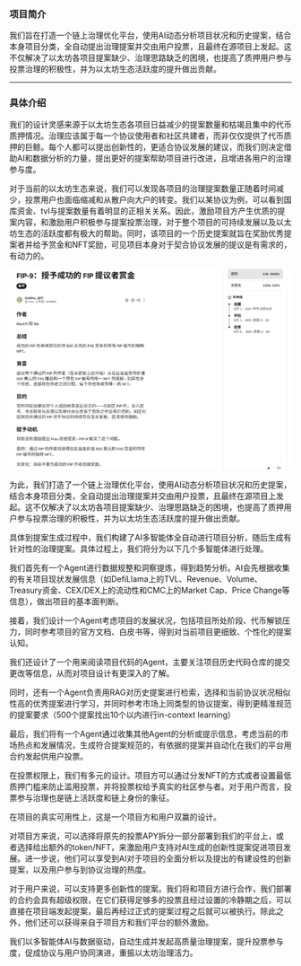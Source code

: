 ### 项目简介

我们旨在打造一个链上治理优化平台，使用AI动态分析项目状况和历史提案，结合本身项目分类，全自动提出治理提案并交由用户投票，且最终在源项目上发起。这不仅解决了以太坊各项目提案缺少、治理思路缺乏的困境，也提高了质押用户参与投票治理的积极性，并为以太坊生态活跃度的提升做出贡献。

-------

### 具体介绍

我们的设计灵感来源于以太坊生态各项目日益减少的提案数量和枯竭且集中的代币质押情况。治理应该属于每一个协议使用者和社区共建者，而非仅仅提供了代币质押的巨鲸。每个人都可以提出创新性的，更适合协议发展的建议，而我们则决定借助AI和数据分析的力量，提出更好的提案帮助项目进行改进，且增进各用户的治理参与度。

对于当前的以太坊生态来说，我们可以发现各项目的治理提案数量正随着时间减少，投票用户也面临缩减和从散户向大户的转变。我们以某协议为例，可以看到国库资金、tvl与提案数量有着明显的正相关关系。因此，激励项目方产生优质的提案内容，和激励用户积极参与提案投票治理，对于整个项目的可持续发展以及以太坊生态的活跃度都有极大的帮助。同时，该项目的一个历史提案就旨在奖励优秀提案者并给予赏金和NFT奖励，可见项目本身对于契合协议发展的提议是有需求的，有动力的。

![alt text](img/ref.png)

为此，我们打造了一个链上治理优化平台，使用AI动态分析项目状况和历史提案，结合本身项目分类，全自动提出治理提案并交由用户投票，且最终在源项目上发起。这不仅解决了以太坊各项目提案缺少、治理思路缺乏的困境，也提高了质押用户参与投票治理的积极性，并为以太坊生态活跃度的提升做出贡献。

具体到提案生成过程中，我们构建了AI多智能体全自动进行项目分析，随后生成有针对性的治理提案。具体过程上，我们将分为以下几个多智能体进行处理。

我们首先有一个Agent进行数据规整和洞察提炼，得到趋势分析。AI会先根据收集的有关项目现状发展信息（如DefiLlama上的TVL、Revenue、Volume、Treasury资金、CEX/DEX上的流动性和CMC上的Market Cap、Price Change等信息），做出项目的基本面判断。

接着，我们设计一个Agent考虑项目的发展状况，包括项目所处阶段、代币解锁压力，同时参考项目的官方文档、白皮书等，得到对当前项目更细致、个性化的提案认知。

我们还设计了一个用来阅读项目代码的Agent，主要关注项目历史代码仓库的提交更改等信息，从而对项目设计有更深入的了解。

同时，还有一个Agent负责用RAG对历史提案进行检索，选择和当前协议状况相似性高的优秀提案进行学习，并同时参考市场上同类型的协议提案，得到更精准规范的提案要求（500个提案找出10个以内进行in-context learning）

最后，我们将有一个Agent通过收集其他Agent的分析或提示信息，考虑当前的市场热点和发展情况，生成符合提案规范的，有依据的提案并自动化在我们的平台用合约发起供用户投票。

在投票权限上，我们有多元的设计。项目方可以通过分发NFT的方式或者设置最低质押门槛来防止滥用投票，并将投票权给予真实的社区参与者。对于用户而言，投票参与治理也是链上活跃度和链上身份的象征。

在项目的真实可用性上，这是一个项目方和用户双赢的设计。

对项目方来说，可以选择将原先的投票APY拆分一部分部署到我们的平台上，或者选择给出额外的token/NFT，来激励用户支持对AI生成的创新性提案促进项目发展。进一步说，他们可以享受到AI对于项目的全面分析以及提出的有建设性的创新提案，以及用户参与到协议治理的热度。

对于用户来说，可以支持更多创新性的提案。我们将和项目方进行合作，我们部署的合约会具有超级权限，在它们获得足够多的投票且经过设置的冷静期之后，可以直接在项目端发起提案，最后再经过正式的提案过程之后就可以被执行。除此之外，他们还可以获得来自于项目方和我们平台的额外激励。

我们以多智能体AI与数据驱动，自动生成并发起高质量治理提案，提升投票参与度，促成协议与用户协同演进，重振以太坊治理活力。
